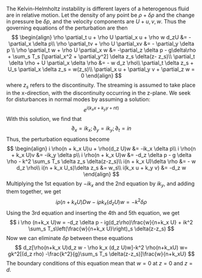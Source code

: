 The Kelvin-Helmholtz instability is different layers of a heterogenous fluid are in relative motion.
Let the density of any point be $\rho + \delta \rho$ and the change in pressure be $\delta p$, and the velocity components are $U + u, v, w$. Thus the governing equations of the perturbation are then
$$
\begin{align}
	\rho \partial_t u + \rho U \partial_x u + \rho w d_zU &= - \partial_x \delta p\\
	\rho \partial_tv + \rho U \partial_xv &= - \partial_y \delta p \\
	\rho \partial_t w + \rho U \partial_x w &= -\partial_z \delta p - g\delta\rho + \sum_s T_s [\partial_x^2 + \partial_y^2] \delta z_s \delta(z- z_s)\\
	\partial_t \delta \rho + U \partial_x \delta \rho &= - w d_z \rho\\
	\partial_t \delta z_s + U_s \partial_x \delta z_s = w(z_s)\\
	\partial_x u + \partial_y v + \partial_z w = 0
\end{align}
$$
where $z_s$ refers to the discontinuity. The streaming is assumed to take place in the x-direction, with the discontinuity occurring in the z-plane. We seek for disturbances in normal modes by assuming a solution:
$$
	e^{i(k_x x + k_y y + nt)}
$$
With this solution, we find that
$$
	\partial_x = ik_x; \partial_y = ik_y; \partial_t = in
$$
Thus, the perturbation equations become
$$
\begin{align}
	i \rho(n + k_x U)u + \rho(d_z U)w &= -ik_x \delta p\\
	i \rho(n + k_x U)v &= -ik_y \delta p\\
	i \rho(n + k_x U)w &= -d_z \delta p - g \delta \rho - k^2 \sum_s T_s \delta z_s \delta(z-z_s)\\
	i(n + k_x U)\delta \rho &= - w d_z \rho\\
	i(n + k_x U_s)\delta z_s &= w_s\\
	i(k_x u + k_y v) &= -d_z w
\end{align}
$$
Multiplying the 1st equation by $-ik_x$ and the 2nd equation by $ik_y$, and adding them together, we get
$$
i\rho(n + k_x U )Dw - i\rho k_x(d_z U)w = -k^2 \delta \rho
$$
Using the 3rd equation and inserting the 4th and 5th equation, we get
$$
i \rho (n+k_x U)w = -d_z \delta p - ig(d_z\rho)\frac{w}{n+k_x U} + ik^2 \sum_s T_s\left(\frac{w}{n+k_x U}\right)_s \delta(z-z_s)
$$
Now we can eliminate $\delta p$ between these equations
$$
d_z[\rho(n+k_x U)d_z w - \rho k_x (d_z U)w]-k^2 \rho(n+k_xU) w= gk^2[(d_z rho) -\frac{k^2}{g}\sum_s T_s \delta(z-z_s)]\frac{w}{n+k_xU}
$$
The boundary conditions of this equation mean that $w=0$ at $z=0$ and $z=d$.
